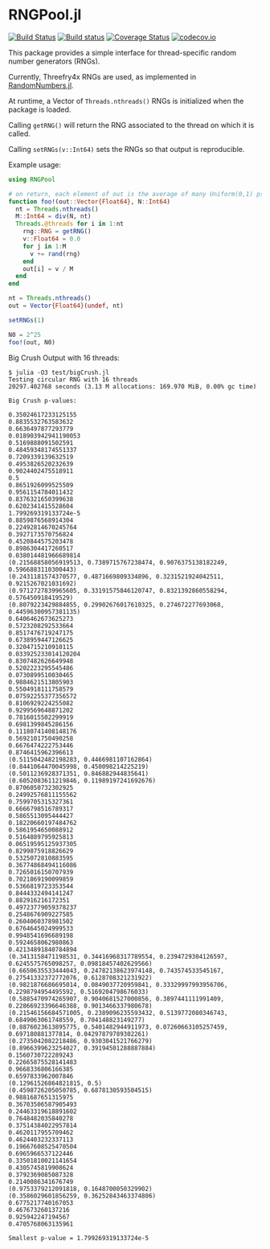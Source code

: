 # RNGPool.jl

[![Build Status](https://travis-ci.org/awllee/RNGPool.jl.svg?branch=master)](https://travis-ci.org/awllee/RNGPool.jl)
[![Build status](https://ci.appveyor.com/api/projects/status/lip5qvw48dwjllau?svg=true)](https://ci.appveyor.com/project/awllee/rngpool-jl)
[![Coverage Status](https://coveralls.io/repos/github/awllee/RNGPool.jl/badge.svg?branch=master)](https://coveralls.io/github/awllee/RNGPool.jl?branch=master)
[![codecov.io](http://codecov.io/github/awllee/RNGPool.jl/coverage.svg?branch=master)](http://codecov.io/github/awllee/RNGPool.jl?branch=master)

This package provides a simple interface for thread-specific random number generators (RNGs).

Currently, Threefry4x RNGs are used, as implemented in [RandomNumbers.jl](https://github.com/sunoru/RandomNumbers.jl).

At runtime, a Vector of ```Threads.nthreads()``` RNGs is initialized when the package is loaded.

Calling ```getRNG()``` will return the RNG associated to the thread on which it is called.

Calling ```setRNGs(v::Int64)``` sets the RNGs so that output is reproducible.

Example usage:

```julia
using RNGPool

# on return, each element of out is the average of many Uniform(0,1) pseudo-random variates
function foo!(out::Vector{Float64}, N::Int64)
  nt = Threads.nthreads()
  M::Int64 = div(N, nt)
  Threads.@threads for i in 1:nt
    rng::RNG = getRNG()
    v::Float64 = 0.0
    for j in 1:M
      v += rand(rng)
    end
    out[i] = v / M
  end
end

nt = Threads.nthreads()
out = Vector{Float64}(undef, nt)

setRNGs(1)

N0 = 2^25
foo!(out, N0)
```

Big Crush Output with 16 threads:
```
$ julia -O3 test/bigCrush.jl
Testing circular RNG with 16 threads
20297.402768 seconds (3.13 M allocations: 169.970 MiB, 0.00% gc time)

Big Crush p-values:

0.35024617233125155
0.8835532763583632
0.6636497877293779
0.018903942941190053
0.5169888091502591
0.48459348174551337
0.7209339139632519
0.4953826520232639
0.9024402475518911
0.5
0.8651926099525509
0.9561154784011432
0.8376321650399638
0.6202341415528604
1.799269319133724e-5
0.8859876568914304
0.22492814670245764
0.3927173570756824
0.4520844575203478
0.8986304417260517
0.038014481966689814
(0.21568858056919513, 0.7389715767238474, 0.9076375138182249, 0.5966883110300443)
(0.2431181574370577, 0.4871669809334896, 0.3231521924042511, 0.9215267021031692)
(0.9712727839965605, 0.33191575846120747, 0.8321392860558294, 0.576450918419529)
(0.8079223429884855, 0.29902676017610325, 0.274672277693068, 0.44596300957381135)
0.6406462673625273
0.5723208292533664
0.8517476719247175
0.6738959447126625
0.3204715210910115
0.033925233014120204
0.8307482626649948
0.5202223295545486
0.0730899510030465
0.9884621513805903
0.5504918111758579
0.07592255377356572
0.8106929224255082
0.9299569648871202
0.7816015502299919
0.6981399845286156
0.11180741408148176
0.5692101750490258
0.6676474222753446
0.8746415962396613
(0.5115042482198283, 0.4466981107162864)
(0.8441064470045998, 0.450098214225219)
(0.5011236928371351, 0.846882944835641)
(0.6052083611219846, 0.11989197241692676)
0.8706050732302925
0.24992576811155562
0.7599705315327361
0.6666798516789317
0.5865513095444427
0.18220660197484762
0.5861954650088912
0.5164889795925813
0.06519595125937305
0.8299875918826629
0.5325072810883595
0.36774868494116086
0.7265016150707939
0.7021869190099859
0.5366819723353544
0.8444332494141247
0.882916216172351
0.49723779059378237
0.2548676909227585
0.2604060378981502
0.6764645024999533
0.9948541696689198
0.5924658062980863
0.42134891840784894
(0.3413158471198531, 0.34416968317789554, 0.2394729304126597, 0.6245575765098257, 0.09818457402629566)
(0.6650635533444043, 0.24782138623974148, 0.743574533545167, 0.27541332372772076, 0.6128708321231922)
(0.9821876686695014, 0.0849037720959841, 0.33329997993956706, 0.2298794954495592, 0.5169204798676033)
(0.5885470974265907, 0.9040681527000856, 0.3897441111991409, 0.22866923396646388, 0.9013466337980678)
(0.21546156684571005, 0.2389096235593432, 0.5139772080346743, 0.6849063061748559, 0.704148823149277)
(0.8876023613895775, 0.5401482944911973, 0.07260663105257459, 0.697180881377814, 0.04297879789302261)
(0.2735042082218486, 0.9303041521766279)
(0.8966399623254027, 0.39194501288887884)
0.1560730722289243
0.22665875528141483
0.9668336806166385
0.6597833962007846
(0.12961526864821815, 0.5)
(0.4598726205050785, 0.6878130593504515)
0.9881687651315975
0.36703506587905493
0.24463319618891602
0.7648482035840278
0.37514384022957814
0.4620117955709462
0.4624403232337113
0.19667608525470504
0.6965966537122446
0.33501810021141654
0.4305745819908624
0.3792369085087328
0.2140086341676749
(0.9753379212091818, 0.1648700050329902)
(0.3586029601856259, 0.36252843463374806)
0.6775217740167053
0.467673260137216
0.925942247194567
0.4705768063135961

Smallest p-value = 1.799269319133724e-5
```
